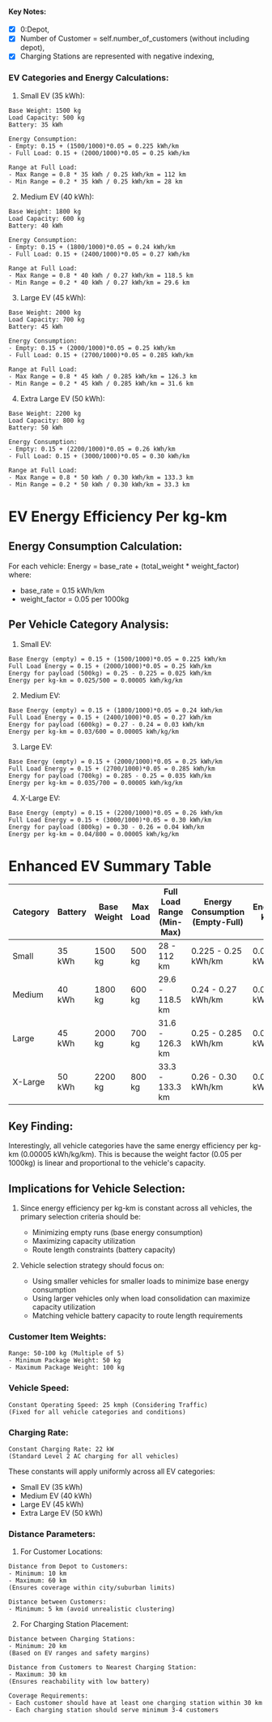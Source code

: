 #### Key Notes:
- [x] 0:Depot,
- [x] Number of Customer = self.number_of_customers (without including depot),
- [x] Charging Stations are represented with negative indexing,

### EV Categories and Energy Calculations:

1. Small EV (35 kWh):
```
Base Weight: 1500 kg
Load Capacity: 500 kg
Battery: 35 kWh

Energy Consumption:
- Empty: 0.15 + (1500/1000)*0.05 = 0.225 kWh/km
- Full Load: 0.15 + (2000/1000)*0.05 = 0.25 kWh/km

Range at Full Load:
- Max Range = 0.8 * 35 kWh / 0.25 kWh/km = 112 km
- Min Range = 0.2 * 35 kWh / 0.25 kWh/km = 28 km
```

2. Medium EV (40 kWh):
```
Base Weight: 1800 kg
Load Capacity: 600 kg
Battery: 40 kWh

Energy Consumption:
- Empty: 0.15 + (1800/1000)*0.05 = 0.24 kWh/km
- Full Load: 0.15 + (2400/1000)*0.05 = 0.27 kWh/km

Range at Full Load:
- Max Range = 0.8 * 40 kWh / 0.27 kWh/km = 118.5 km
- Min Range = 0.2 * 40 kWh / 0.27 kWh/km = 29.6 km
```

3. Large EV (45 kWh):
```
Base Weight: 2000 kg
Load Capacity: 700 kg
Battery: 45 kWh

Energy Consumption:
- Empty: 0.15 + (2000/1000)*0.05 = 0.25 kWh/km
- Full Load: 0.15 + (2700/1000)*0.05 = 0.285 kWh/km

Range at Full Load:
- Max Range = 0.8 * 45 kWh / 0.285 kWh/km = 126.3 km
- Min Range = 0.2 * 45 kWh / 0.285 kWh/km = 31.6 km
```

4. Extra Large EV (50 kWh):
```
Base Weight: 2200 kg
Load Capacity: 800 kg
Battery: 50 kWh

Energy Consumption:
- Empty: 0.15 + (2200/1000)*0.05 = 0.26 kWh/km
- Full Load: 0.15 + (3000/1000)*0.05 = 0.30 kWh/km

Range at Full Load:
- Max Range = 0.8 * 50 kWh / 0.30 kWh/km = 133.3 km
- Min Range = 0.2 * 50 kWh / 0.30 kWh/km = 33.3 km
```


# EV Energy Efficiency Per kg-km

## Energy Consumption Calculation:
For each vehicle: Energy = base_rate + (total_weight * weight_factor)
where:
- base_rate = 0.15 kWh/km
- weight_factor = 0.05 per 1000kg

## Per Vehicle Category Analysis:

1. Small EV:
```
Base Energy (empty) = 0.15 + (1500/1000)*0.05 = 0.225 kWh/km
Full Load Energy = 0.15 + (2000/1000)*0.05 = 0.25 kWh/km
Energy for payload (500kg) = 0.25 - 0.225 = 0.025 kWh/km
Energy per kg-km = 0.025/500 = 0.00005 kWh/kg/km
```

2. Medium EV:
```
Base Energy (empty) = 0.15 + (1800/1000)*0.05 = 0.24 kWh/km
Full Load Energy = 0.15 + (2400/1000)*0.05 = 0.27 kWh/km
Energy for payload (600kg) = 0.27 - 0.24 = 0.03 kWh/km
Energy per kg-km = 0.03/600 = 0.00005 kWh/kg/km
```

3. Large EV:
```
Base Energy (empty) = 0.15 + (2000/1000)*0.05 = 0.25 kWh/km
Full Load Energy = 0.15 + (2700/1000)*0.05 = 0.285 kWh/km
Energy for payload (700kg) = 0.285 - 0.25 = 0.035 kWh/km
Energy per kg-km = 0.035/700 = 0.00005 kWh/kg/km
```

4. X-Large EV:
```
Base Energy (empty) = 0.15 + (2200/1000)*0.05 = 0.26 kWh/km
Full Load Energy = 0.15 + (3000/1000)*0.05 = 0.30 kWh/km
Energy for payload (800kg) = 0.30 - 0.26 = 0.04 kWh/km
Energy per kg-km = 0.04/800 = 0.00005 kWh/kg/km
```

# Enhanced EV Summary Table

| Category | Battery | Base Weight | Max Load | Full Load Range (Min-Max) | Energy Consumption (Empty-Full) | Energy per kg-km | Empty km/kWh | Full Load km/kWh |
|----------|---------|-------------|-----------|--------------------------|--------------------------------|------------------|--------------|-----------------|
| Small    | 35 kWh  | 1500 kg    | 500 kg   | 28 - 112 km             | 0.225 - 0.25 kWh/km           | 0.00005 kWh/kg/km| 4.44 km/kWh  | 4.00 km/kWh     |
| Medium   | 40 kWh  | 1800 kg    | 600 kg   | 29.6 - 118.5 km         | 0.24 - 0.27 kWh/km            | 0.00005 kWh/kg/km| 4.17 km/kWh  | 3.70 km/kWh     |
| Large    | 45 kWh  | 2000 kg    | 700 kg   | 31.6 - 126.3 km         | 0.25 - 0.285 kWh/km           | 0.00005 kWh/kg/km| 4.00 km/kWh  | 3.51 km/kWh     |
| X-Large  | 50 kWh  | 2200 kg    | 800 kg   | 33.3 - 133.3 km         | 0.26 - 0.30 kWh/km            | 0.00005 kWh/kg/km| 3.85 km/kWh  | 3.33 km/kWh     |

## Key Finding:
Interestingly, all vehicle categories have the same energy efficiency per kg-km (0.00005 kWh/kg/km). This is because the weight factor (0.05 per 1000kg) is linear and proportional to the vehicle's capacity.

## Implications for Vehicle Selection:
1. Since energy efficiency per kg-km is constant across all vehicles, the primary selection criteria should be:
   - Minimizing empty runs (base energy consumption)
   - Maximizing capacity utilization
   - Route length constraints (battery capacity)

2. Vehicle selection strategy should focus on:
   - Using smaller vehicles for smaller loads to minimize base energy consumption
   - Using larger vehicles only when load consolidation can maximize capacity utilization
   - Matching vehicle battery capacity to route length requirements






###  Customer Item Weights:
```
Range: 50-100 kg (Multiple of 5)
- Minimum Package Weight: 50 kg
- Maximum Package Weight: 100 kg
```

### Vehicle Speed:
```
Constant Operating Speed: 25 kmph (Considering Traffic)
(Fixed for all vehicle categories and conditions)
```

### Charging Rate:
```
Constant Charging Rate: 22 kW 
(Standard Level 2 AC charging for all vehicles)
```

These constants will apply uniformly across all EV categories:
- Small EV (35 kWh)
- Medium EV (40 kWh)
- Large EV (45 kWh)
- Extra Large EV (50 kWh)




### Distance Parameters:

1. For Customer Locations:
```
Distance from Depot to Customers:
- Minimum: 10 km
- Maximum: 60 km
(Ensures coverage within city/suburban limits)

Distance between Customers:
- Minimum: 5 km (avoid unrealistic clustering)
```

2. For Charging Station Placement:
```
Distance between Charging Stations:
- Minimum: 20 km
(Based on EV ranges and safety margins)

Distance from Customers to Nearest Charging Station:
- Maximum: 30 km
(Ensures reachability with low battery)

Coverage Requirements:
- Each customer should have at least one charging station within 30 km
- Each charging station should serve minimum 3-4 customers
```





